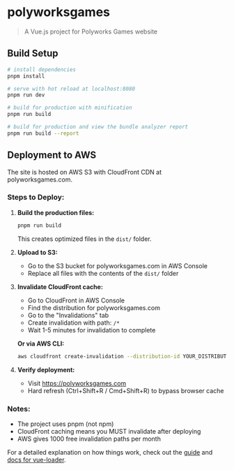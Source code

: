 # polyworksgames

> A Vue.js project for Polyworks Games website

## Build Setup

``` bash
# install dependencies
pnpm install

# serve with hot reload at localhost:8080
pnpm run dev

# build for production with minification
pnpm run build

# build for production and view the bundle analyzer report
pnpm run build --report
```

## Deployment to AWS

The site is hosted on AWS S3 with CloudFront CDN at polyworksgames.com.

### Steps to Deploy:

1. **Build the production files:**
   ```bash
   pnpm run build
   ```
   This creates optimized files in the `dist/` folder.

2. **Upload to S3:**
   - Go to the S3 bucket for polyworksgames.com in AWS Console
   - Replace all files with the contents of the `dist/` folder

3. **Invalidate CloudFront cache:**
   - Go to CloudFront in AWS Console
   - Find the distribution for polyworksgames.com
   - Go to the "Invalidations" tab
   - Create invalidation with path: `/*`
   - Wait 1-5 minutes for invalidation to complete

   **Or via AWS CLI:**
   ```bash
   aws cloudfront create-invalidation --distribution-id YOUR_DISTRIBUTION_ID --paths "/*"
   ```

4. **Verify deployment:**
   - Visit https://polyworksgames.com
   - Hard refresh (Ctrl+Shift+R / Cmd+Shift+R) to bypass browser cache

### Notes:
- The project uses pnpm (not npm)
- CloudFront caching means you MUST invalidate after deploying
- AWS gives 1000 free invalidation paths per month

For a detailed explanation on how things work, check out the [guide](http://vuejs-templates.github.io/webpack/) and [docs for vue-loader](http://vuejs.github.io/vue-loader).
